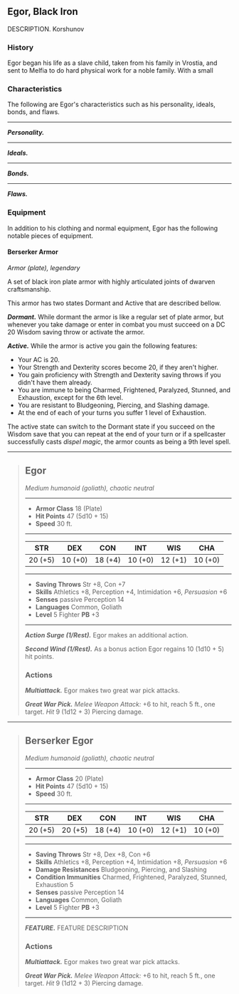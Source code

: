 ## Egor, Black Iron
DESCRIPTION. Korshunov

### History
Egor began his life as a slave child, taken from his family in Vrostia, and sent to Melfia to do hard physical work for a noble family. With a small 


### Characteristics
The following are Egor's characteristics such as his personality, ideals, bonds, and flaws.
___
***Personality.***

___
***Ideals.***

___
***Bonds.***

___
***Flaws.***

### Equipment
In addition to his clothing and normal equipment, Egor has the following notable pieces of equipment.

#### Berserker Armor
*Armor (plate), legendary*

A set of black iron plate armor with highly articulated joints of dwarven craftsmanship.

This armor has two states Dormant and Active that are described bellow.

***Dormant.***
While dormant the armor is like a regular set of plate armor, but whenever you take damage or enter in combat you must succeed on a DC 20 Wisdom saving throw or activate the armor.

***Active.***
While the armor is active you gain the following features:
- Your AC is 20.
- Your Strength and Dexterity scores become 20, if they aren't higher.
- You gain proficiency with Strength and Dexterity saving throws if you didn't have them already.
- You are immune to being Charmed, Frightened, Paralyzed, Stunned, and Exhaustion, except for the 6th level.
- You are resistant to Bludgeoning, Piercing, and Slashing damage.
- At the end of each of your turns you suffer 1 level of Exhaustion.

The active state can switch to the Dormant state if you succeed on the Wisdom save that you can repeat at the end of your turn or if a spellcaster successfully casts *dispel magic*, the armor counts as being a 9th level spell.

___
> ## Egor
>*Medium humanoid (goliath), chaotic neutral*
> ___
> - **Armor Class** 18 (Plate)
> - **Hit Points** 47 (5d10 + 15)
> - **Speed** 30 ft.
>___
>|   STR   |   DEX   |   CON   |   INT   |   WIS   |   CHA   |
>|:-------:|:-------:|:-------:|:-------:|:-------:|:-------:|
>| 20 (+5) | 10 (+0) | 18 (+4) | 10 (+0) | 12 (+1) | 10 (+0) |
>___
> - **Saving Throws** Str +8, Con +7
> - **Skills** Athletics +8, Perception +4, Intimidation +6, *Persuasion* +6
> - **Senses** passive Perception 14
> - **Languages** Common, Goliath
> - **Level** 5 Fighter **PB** +3
> ___
> ***Action Surge (1/Rest).***
> Egor makes an additional action.
>
> ***Second Wind (1/Rest).***
> As a bonus action Egor regains 10 (1d10 + 5) hit points.
>
>
> ### Actions
> ***Multiattack.*** Egor makes two great war pick attacks.
>
> ***Great War Pick.*** *Melee Weapon Attack:* +6 to hit, reach 5 ft., one target. *Hit* 9 (1d12 + 3) Piercing damage. 
>


___
> ## Berserker Egor
>*Medium humanoid (goliath), chaotic neutral*
> ___
> - **Armor Class** 20 (Plate)
> - **Hit Points** 47 (5d10 + 15)
> - **Speed** 30 ft.
>___
>|   STR   |   DEX   |   CON   |   INT   |   WIS   |   CHA   |
>|:-------:|:-------:|:-------:|:-------:|:-------:|:-------:|
>| 20 (+5) | 20 (+5) | 18 (+4) | 10 (+0) | 12 (+1) | 10 (+0) |
>___
> - **Saving Throws** Str +8, Dex +8, Con +6
> - **Skills** Athletics +8, Perception +4, Intimidation +8, *Persuasion* +6
> - **Damage Resistances** Bludgeoning, Piercing, and Slashing
> - **Condition Immunities** Charmed, Frightened, Paralyzed, Stunned, Exhaustion 5
> - **Senses** passive Perception 14
> - **Languages** Common, Goliath
> - **Level** 5 Fighter **PB** +3
> ___
> ***FEATURE.*** FEATURE DESCRIPTION
>
> ### Actions
> ***Multiattack.*** Egor makes two great war pick attacks.
>
> ***Great War Pick.*** *Melee Weapon Attack:* +6 to hit, reach 5 ft., one target. *Hit* 9 (1d12 + 3) Piercing damage. 
>